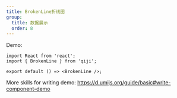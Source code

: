 ```yaml
---
title: BrokenLine折线图
group:
  title: 数据展示
  order: 8
---
```


Demo:

```tsx
import React from 'react';
import { BrokenLine } from 'qiji';

export default () => <BrokenLine />;
```

More skills for writing demo: https://d.umijs.org/guide/basic#write-component-demo
